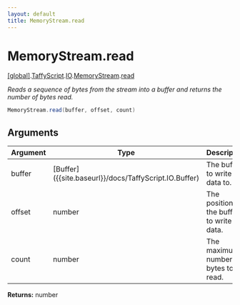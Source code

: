 ```yaml
---
layout: default
title: MemoryStream.read
---
```


# MemoryStream.read

[\[global\]]({{site.baseurl}}/docs/).[TaffyScript]({{site.baseurl}}/docs/TaffyScript/).[IO]({{site.baseurl}}/docs/TaffyScript/IO/).[MemoryStream]({{site.baseurl}}/docs/TaffyScript/IO/MemoryStream/).[read]({{site.baseurl}}/docs/TaffyScript/IO/MemoryStream/read/)

_Reads a sequence of bytes from the stream into a buffer and returns the number of bytes read._

```cs
MemoryStream.read(buffer, offset, count)
```

## Arguments

<table>
  <col width="15%">
  <col width="15%">
  <thead>
    <tr>
      <th>Argument</th>
      <th>Type</th>
      <th>Description</th>
    </tr>
  </thead>
  <tbody>
    <tr>
      <td>buffer</td>
      <td>[Buffer]({{site.baseurl}}/docs/TaffyScript.IO.Buffer)</td>
      <td>The buffer to write the data to.</td>
    </tr>
    <tr>
      <td>offset</td>
      <td>number</td>
      <td>The position in the buffer to write the data.</td>
    </tr>
    <tr>
      <td>count</td>
      <td>number</td>
      <td>The maximum number of bytes to be read.</td>
    </tr>
  </tbody>
</table>

**Returns:** number
